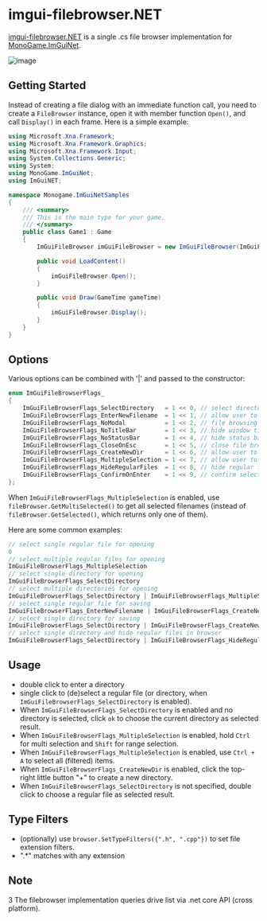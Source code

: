 # imgui-filebrowser.NET

[imgui-filebrowser.NET](https://github.com/tommybear/imgui-filebrowser.NET) is a single .cs file browser implementation for [MonoGame.ImGuiNet](https://github.com/Mezo-hx/MonoGame.ImGuiNet).

![image](https://github.com/tommybear/imgui-filebrowser.NET/assets/1712535/ffd7ed68-bd9c-4744-beba-999db306501b)


## Getting Started

Instead of creating a file dialog with an immediate function call, you need to create a `FileBrowser` instance, open it with member function `Open()`, and call `Display()` in each frame. Here is a simple example:

```cs
using Microsoft.Xna.Framework;
using Microsoft.Xna.Framework.Graphics;
using Microsoft.Xna.Framework.Input;
using System.Collections.Generic;
using System;
using MonoGame.ImGuiNet;
using ImGuiNET;

namespace Monogame.ImGuiNetSamples
{
    /// <summary>
    /// This is the main type for your game.
    /// </summary>
    public class Game1 : Game
    {
        ImGuiFileBrowser imGuiFileBrowser = new ImGuiFileBrowser(ImGuiFileBrowserFlags.None);

        public void LoadContent()
        {
            imGuiFileBrowser.Open();
        }

        public void Draw(GameTime gameTime)
        {
            imGuiFileBrowser.Display();
        }
    }
}
```

## Options

Various options can be combined with '|' and passed to the constructor:

```cs
enum ImGuiFileBrowserFlags_
{
    ImGuiFileBrowserFlags_SelectDirectory   = 1 << 0, // select directory instead of regular file
    ImGuiFileBrowserFlags_EnterNewFilename  = 1 << 1, // allow user to enter new filename when selecting regular file
    ImGuiFileBrowserFlags_NoModal           = 1 << 2, // file browsing window is modal by default. specify this to use a popup window
    ImGuiFileBrowserFlags_NoTitleBar        = 1 << 3, // hide window title bar
    ImGuiFileBrowserFlags_NoStatusBar       = 1 << 4, // hide status bar at the bottom of browsing window
    ImGuiFileBrowserFlags_CloseOnEsc        = 1 << 5, // close file browser when pressing 'ESC'
    ImGuiFileBrowserFlags_CreateNewDir      = 1 << 6, // allow user to create new directory
    ImGuiFileBrowserFlags_MultipleSelection = 1 << 7, // allow user to select multiple files. this will hide ImGuiFileBrowserFlags_EnterNewFilename
    ImGuiFileBrowserFlags_HideRegularFiles  = 1 << 8, // hide regular files when ImGuiFileBrowserFlags_SelectDirectory is enabled
    ImGuiFileBrowserFlags_ConfirmOnEnter    = 1 << 9, // confirm selection when pressnig 'ENTER'
};
```

When `ImGuiFileBrowserFlags_MultipleSelection` is enabled, use `fileBrowser.GetMultiSelected()` to get all selected filenames (instead of `fileBrowser.GetSelected()`, which returns only one of them).

Here are some common examples:

```cs
// select single regular file for opening
0
// select multiple regular files for opening
ImGuiFileBrowserFlags_MultipleSelection
// select single directory for opening
ImGuiFileBrowserFlags_SelectDirectory
// select multiple directories for opening
ImGuiFileBrowserFlags_SelectDirectory | ImGuiFileBrowserFlags_MultipleSelection
// select single regular file for saving
ImGuiFileBrowserFlags_EnterNewFilename | ImGuiFileBrowserFlags_CreateNewDir
// select single directory for saving
ImGuiFileBrowserFlags_SelectDirectory | ImGuiFileBrowserFlags_CreateNewDir
// select single directory and hide regular files in browser
ImGuiFileBrowserFlags_SelectDirectory | ImGuiFileBrowserFlags_HideRegularFiles
```

## Usage

* double click to enter a directory
* single click to (de)select a regular file (or directory, when `ImGuiFileBrowserFlags_SelectDirectory` is enabled).
*  When `ImGuiFileBrowserFlags_SelectDirectory` is enabled and no directory is selected, click `ok` to choose the current directory as selected result.
*  When `ImGuiFileBrowserFlags_MultipleSelection` is enabled, hold  `Ctrl` for multi selection and `Shift` for range selection.  
*  When `ImGuiFileBrowserFlags_MultipleSelection` is enabled, use `Ctrl + A` to select all (filtered) items.
*  When `ImGuiFileBrowserFlags_CreateNewDir` is enabled, click the top-right little button "+" to create a new directory.
*  When `ImGuiFileBrowserFlags_SelectDirectory` is not specified,  double click to choose a regular file as selected result.

## Type Filters

* (optionally) use `browser.SetTypeFilters({".h", ".cpp"})` to set file extension filters.
* ".*" matches with any extension

## Note
3
The filebrowser implementation queries drive list via .net core API (cross platform).
